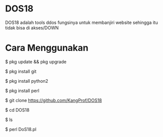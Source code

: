 # DOS18
DOS18 adalah tools ddos fungsinya untuk membanjiri website sehingga itu tidak bisa di akses/DOWN

# Cara Menggunakan

$ pkg update && pkg upgrade

$ pkg install git

$ pkg install python2

$ pkg install perl

$ git clone https://github.com/KangProf/DOS18

$ cd DOS18

$ ls

$ perl DoS18.pl
